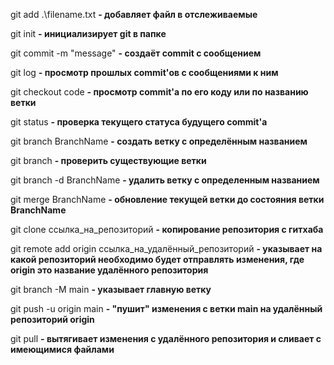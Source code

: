 git add .\filename.txt **- добавляет файл в отслеживаемые**

git init **- инициализирует git в папке**

git commit -m "message" **- создаёт commit с сообщением**

git log **- просмотр прошлых commit'ов с сообщениями к ним**

git checkout code **- просмотр commit'а по его коду или по названию ветки**

git status **- проверка текущего статуса будущего commit'а**

git branch BranchName **- создать ветку с определённым названием**

git branch **- проверить существующие ветки**

git branch  -d BranchName **- удалить ветку с определенным названием**

git merge BranchName **- обновление текущей ветки до состояния ветки BranchName**

git clone ссылка_на_репозиторий **- копирование репозитория с гитхаба**

git remote add origin ссылка_на_удалённый_репозиторий **- указывает на какой репозиторий необходимо будет отправлять изменения, где origin это название удалённого репозитория**

git branch -M main **- указывает главную ветку**

git push -u origin main **- "пушит" изменения с ветки main на удалённый репозиторий origin**

git pull **- вытягивает изменения с удалённого репозитория и сливает с имеющимися файлами**
